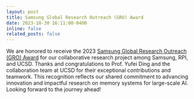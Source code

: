```yaml
---
layout: post
title: Samsung Global Research Outreach (GRO) Award
date: 2023-10-30 16:11:00-0400
inline: false
related_posts: false
---
```


We are honored to receive the 2023 [Samsung Global Research Outreach (GRO) Award](https://www.sait.samsung.co.kr/saithome/about/collabo_recipients.do) for our collaborative research project among Samsung, RPI, and UCSD. Thanks and congratulations to Prof. Yufei Ding and the collaboration team at UCSD for their exceptional contributions and teamwork. This recognition reflects our shared commitment to advancing innovation and impactful research on memory systems for large-scale AI. Looking forward to the journey ahead!